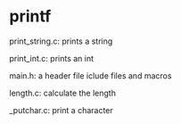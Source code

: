 # printf
print_string.c:
prints a string

print_int.c:
prints an int

main.h:
a header file iclude files and macros

length.c:
calculate the length

_putchar.c:
print a character

